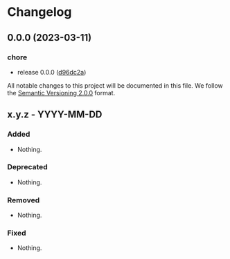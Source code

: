 # Changelog

## 0.0.0 (2023-03-11)


### chore

* release 0.0.0 ([d96dc2a](https://github.com/Payadel/README/commit/d96dc2a807e2dd37ffc29e3d76be4540f12c0f46))

All notable changes to this project will be documented in this file.
We follow the [Semantic Versioning 2.0.0](http://semver.org/) format.


## x.y.z - YYYY-MM-DD

### Added
- Nothing.

### Deprecated
- Nothing.

### Removed
- Nothing.

### Fixed
- Nothing.
